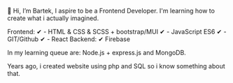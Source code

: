 👋 Hi, I’m Bartek, I aspire to be a Frontend Developer.
I'm learning how to create what i actually imagined.

Frontend:
✔ - HTML & CSS & SCSS + bootstrap/MUI ✔ - JavaScript ES6 ✔ - GIT/Github ✔ - React
Backend:
✔ Firebase

In my learning queue are:
Node.js + express.js and MongoDB.

Years ago, i created website using php and SQL so i know something about that.
